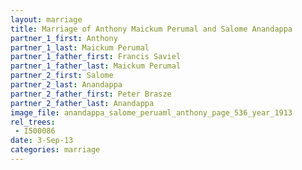 ```yaml
---
layout: marriage
title: Marriage of Anthony Maickum Perumal and Salome Anandappa
partner_1_first: Anthony
partner_1_last: Maickum Perumal
partner_1_father_first: Francis Saviel
partner_1_father_last: Maickum Perumal
partner_2_first: Salome
partner_2_last: Anandappa
partner_2_father_first: Peter Brasze
partner_2_father_last: Anandappa
image_file: anandappa_salome_peruaml_anthony_page_536_year_1913
rel_trees:
 - I500086
date: 3-Sep-13
categories: marriage
---
```


